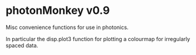 photonMonkey v0.9
============

Misc convenience functions for use in photonics. 

In particular the disp.plot3 function for plotting a colourmap for irregularly spaced data.
